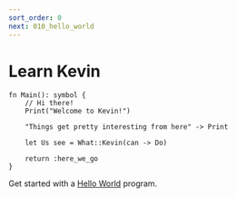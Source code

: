 ```yaml
---
sort_order: 0
next: 010_hello_world
---
```


# Learn Kevin

```kev
fn Main(): symbol {
    // Hi there!
    Print("Welcome to Kevin!")

    "Things get pretty interesting from here" -> Print

    let Us see = What::Kevin(can -> Do)

    return :here_we_go
}
```

Get started with a <a href="/learn/010_hello_world.html">Hello World</a> program.
